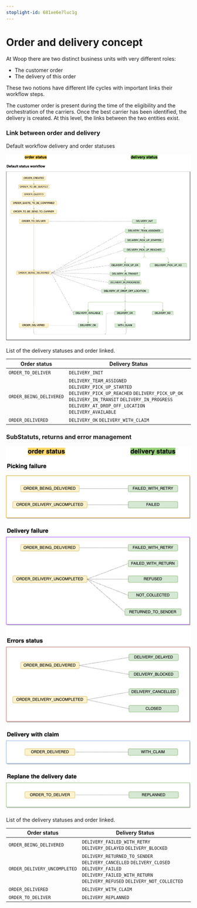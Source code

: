 ```yaml
---
stoplight-id: 681xe6e7luc1g
---
```


# Order and delivery concept

At Woop there are two distinct business units with very different roles: 
- The customer order 
- The delivery of this order

These two notions have different life cycles with important links their workflow steps. 

The customer order is present during the time of the eligibility and the orchestration of the carriers. Once the best carrier has been identified, the delivery is created. At this level, the links between the two entities exist. 

### Link between order and delivery

Default workflow delivery and order statuses

![01d3285e-3452-4a86-bf52-1d7aa340e7ae.png](../../../assets/images/01d3285e-3452-4a86-bf52-1d7aa340e7ae.png)


List of the delivery statuses and order linked.

| Order status                 | Delivery Status                      |
| ---------------------------- | ------------------------------------ |
| `ORDER_TO_DELIVER`           | `DELIVERY_INIT`					  |
| `ORDER_BEING_DELIVERED`      | `DELIVERY_TEAM_ASSIGNED`	`DELIVERY_PICK_UP_STARTED`	`DELIVERY_PICK_UP_REACHED`	`DELIVERY_PICK_UP_OK`	`DELIVERY_IN_TRANSIT`	`DELIVERY_IN_PROGRESS`	`DELIVERY_AT_DROP_OFF_LOCATION`	`DELIVERY_AVAILABLE`	|
| `ORDER_DELIVERED`            | `DELIVERY_OK`  `DELIVERY_WITH_CLAIM`	      |


### SubStatuts, returns and error management

![498fe486-ec7b-486e-9d5b-7ca5dc26478e.png](../../../assets/images/498fe486-ec7b-486e-9d5b-7ca5dc26478e.png)


List of the delivery statuses and order linked.

| Order status                 | Delivery Status                      |
| ---------------------------- | ------------------------------------ |
| `ORDER_BEING_DELIVERED`      | `DELIVERY_FAILED_WITH_RETRY` `DELIVERY_DELAYED`  `DELIVERY_BLOCKED`           |
| `ORDER_DELIVERY_UNCOMPLETED` |`DELIVERY_RETURNED_TO_SENDER` `DELIVERY_CANCELLED`  `DELIVERY_CLOSED`  `DELIVERY_FAILED` `DELIVERY_FAILED_WITH_RETURN`  `DELIVERY_REFUSED` `DELIVERY_NOT_COLLECTED`|
| `ORDER_DELIVERED`            | `DELIVERY_WITH_CLAIM`                       |
| `ORDER_TO_DELIVER`           | `DELIVERY_REPLANNED`               |


